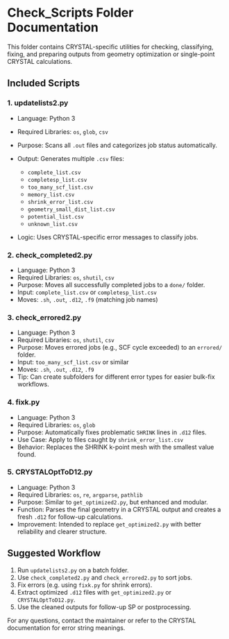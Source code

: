 # Check\_Scripts Folder Documentation

This folder contains CRYSTAL-specific utilities for checking, classifying, fixing, and preparing outputs from geometry optimization or single-point CRYSTAL calculations.

## Included Scripts

### 1. updatelists2.py

* Language: Python 3
* Required Libraries: `os`, `glob`, `csv`
* Purpose: Scans all `.out` files and categorizes job status automatically.
* Output: Generates multiple `.csv` files:

  * `complete_list.csv`
  * `completesp_list.csv`
  * `too_many_scf_list.csv`
  * `memory_list.csv`
  * `shrink_error_list.csv`
  * `geometry_small_dist_list.csv`
  * `potential_list.csv`
  * `unknown_list.csv`
* Logic: Uses CRYSTAL-specific error messages to classify jobs.

### 2. check\_completed2.py

* Language: Python 3
* Required Libraries: `os`, `shutil`, `csv`
* Purpose: Moves all successfully completed jobs to a `done/` folder.
* Input: `complete_list.csv` or `completesp_list.csv`
* Moves: `.sh`, `.out`, `.d12`, `.f9` (matching job names)

### 3. check\_errored2.py

* Language: Python 3
* Required Libraries: `os`, `shutil`, `csv`
* Purpose: Moves errored jobs (e.g., SCF cycle exceeded) to an `errored/` folder.
* Input: `too_many_scf_list.csv` or similar
* Moves: `.sh`, `.out`, `.d12`, `.f9`
* Tip: Can create subfolders for different error types for easier bulk-fix workflows.

### 4. fixk.py

* Language: Python 3
* Required Libraries: `os`, `glob`
* Purpose: Automatically fixes problematic `SHRINK` lines in `.d12` files.
* Use Case: Apply to files caught by `shrink_error_list.csv`
* Behavior: Replaces the SHRINK k-point mesh with the smallest value found.

### 5. CRYSTALOptToD12.py

* Language: Python 3
* Required Libraries: `os`, `re`, `argparse`, `pathlib`
* Purpose: Similar to `get_optimized2.py`, but enhanced and modular.
* Function: Parses the final geometry in a CRYSTAL output and creates a fresh `.d12` for follow-up calculations.
* Improvement: Intended to replace `get_optimized2.py` with better reliability and clearer structure.

## Suggested Workflow

1. Run `updatelists2.py` on a batch folder.
2. Use `check_completed2.py` and `check_errored2.py` to sort jobs.
3. Fix errors (e.g. using `fixk.py` for shrink errors).
4. Extract optimized `.d12` files with `get_optimized2.py` or `CRYSTALOptToD12.py`.
5. Use the cleaned outputs for follow-up SP or postprocessing.

For any questions, contact the maintainer or refer to the CRYSTAL documentation for error string meanings.
